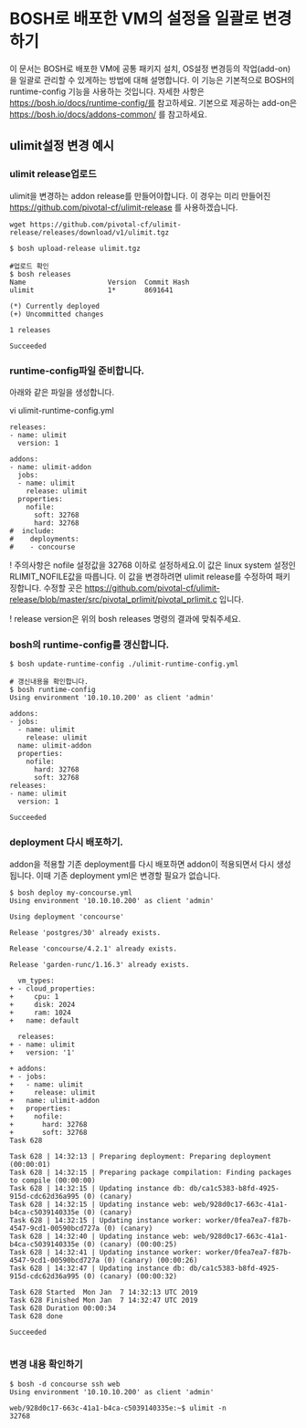 
# BOSH로 배포한 VM의 설정을 일괄로 변경하기
이 문서는 BOSH로 배포한 VM에 공통 패키지 설치, OS설정 변경등의 작업(add-on)을 일괄로 관리할 수 있게하는 방법에 대해 설명합니다.
이 기능은 기본적으로 BOSH의 runtime-config 기능을 사용하는 것입니다. 자세한 사항은 https://bosh.io/docs/runtime-config/를 참고하세요.
기본으로 제공하는 add-on은 https://bosh.io/docs/addons-common/ 를 참고하세요.


## ulimit설정 변경 예시


### ulimit release업로드
ulimit을 변경하는 addon release를 만들어야합니다. 이 경우는 미리 만들어진 https://github.com/pivotal-cf/ulimit-release 를 사용하겠습니다.

```
wget https://github.com/pivotal-cf/ulimit-release/releases/download/v1/ulimit.tgz

$ bosh upload-release ulimit.tgz

#업로드 확인
$ bosh releases
Name                    Version  Commit Hash
ulimit                  1*       8691641

(*) Currently deployed
(+) Uncommitted changes

1 releases

Succeeded

```


###  runtime-config파일 준비합니다.
아래와 같은 파일을 생성합니다.

vi ulimit-runtime-config.yml

```
releases:
- name: ulimit
  version: 1

addons:
- name: ulimit-addon
  jobs:
  - name: ulimit
    release: ulimit
  properties:
    nofile:
      soft: 32768  
      hard: 32768
#  include:
#    deployments:
#    - concourse
```


! 주의사항은  nofile 설정값을 32768 이하로 설정하세요.이 값은 linux system 설정인 RLIMIT_NOFILE값을 따릅니다.
이 값을 변경하려면 ulimit release를 수정하여 패키징합니다. 수정할 곳은 https://github.com/pivotal-cf/ulimit-release/blob/master/src/pivotal_prlimit/pivotal_prlimit.c 입니다.

! release version은 위의 bosh releases 명령의 결과에 맞춰주세요.


###  bosh의 runtime-config를 갱신합니다.

```
$ bosh update-runtime-config ./ulimit-runtime-config.yml

# 갱신내용을 확인합니다.
$ bosh runtime-config
Using environment '10.10.10.200' as client 'admin'

addons:
- jobs:
  - name: ulimit
    release: ulimit
  name: ulimit-addon
  properties:
    nofile:
      hard: 32768
      soft: 32768
releases:
- name: ulimit
  version: 1

Succeeded
```

### deployment 다시 배포하기.
addon을 적용할 기존 deployment를 다시 배포하면 addon이 적용되면서 다시 생성됩니다. 이때 기존 deployment yml은 변경할 필요가 없습니다.

```
$ bosh deploy my-concourse.yml
Using environment '10.10.10.200' as client 'admin'

Using deployment 'concourse'

Release 'postgres/30' already exists.

Release 'concourse/4.2.1' already exists.

Release 'garden-runc/1.16.3' already exists.

  vm_types:
+ - cloud_properties:
+     cpu: 1
+     disk: 2024
+     ram: 1024
+   name: default

  releases:
+ - name: ulimit
+   version: '1'

+ addons:
+ - jobs:
+   - name: ulimit
+     release: ulimit
+   name: ulimit-addon
+   properties:
+     nofile:
+       hard: 32768
+       soft: 32768
Task 628

Task 628 | 14:32:13 | Preparing deployment: Preparing deployment (00:00:01)
Task 628 | 14:32:15 | Preparing package compilation: Finding packages to compile (00:00:00)
Task 628 | 14:32:15 | Updating instance db: db/ca1c5383-b8fd-4925-915d-cdc62d36a995 (0) (canary)
Task 628 | 14:32:15 | Updating instance web: web/928d0c17-663c-41a1-b4ca-c5039140335e (0) (canary)
Task 628 | 14:32:15 | Updating instance worker: worker/0fea7ea7-f87b-4547-9cd1-00590bcd727a (0) (canary)
Task 628 | 14:32:40 | Updating instance web: web/928d0c17-663c-41a1-b4ca-c5039140335e (0) (canary) (00:00:25)
Task 628 | 14:32:41 | Updating instance worker: worker/0fea7ea7-f87b-4547-9cd1-00590bcd727a (0) (canary) (00:00:26)
Task 628 | 14:32:47 | Updating instance db: db/ca1c5383-b8fd-4925-915d-cdc62d36a995 (0) (canary) (00:00:32)

Task 628 Started  Mon Jan  7 14:32:13 UTC 2019
Task 628 Finished Mon Jan  7 14:32:47 UTC 2019
Task 628 Duration 00:00:34
Task 628 done

Succeeded


```

### 변경 내용 확인하기

```
$ bosh -d concourse ssh web
Using environment '10.10.10.200' as client 'admin'

web/928d0c17-663c-41a1-b4ca-c5039140335e:~$ ulimit -n
32768

```
